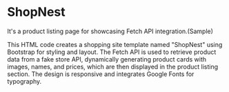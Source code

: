 # ShopNest
It's a product listing page for showcasing Fetch API integration.(Sample)


This HTML code creates a shopping site template named "ShopNest" using Bootstrap for styling and layout. The Fetch API is used to retrieve product data from a fake store API, dynamically generating product cards with images, names, and prices, which are then displayed in the product listing section. The design is responsive and integrates Google Fonts for typography.
